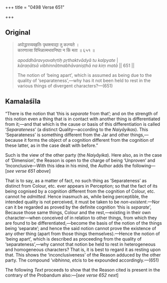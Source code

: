+++
title = "0498 Verse 651"

+++
## Original 
>
> अपोद्धारव्यवहृतिः पृथक्त्वाद्या तु कल्प्यते ।  
> कारणात्सा विभिन्नात्मभावनिष्ठा न किं मता ॥ ६५१ ॥ 
>
> *apoddhāravyavahṛtiḥ pṛthaktvādyā tu kalpyate* \|  
> *kāraṇātsā vibhinnātmabhāvaniṣṭhā na kiṃ matā* \|\| 651 \|\| 
>
> The notion of ‘being apart’, which is assumed as being due to the quality of ‘separateness’,—why has it not been held to rest in the various things of divergent characters?—(651)



## Kamalaśīla

“There is the notion that ‘this is *separate* from that’; and on the strength of this notion even a thing that is in contact with another thing is differentiated from it;—and that which is the cause or basis of this differentiation is called ‘*Separateness*’ (a distinct Quality—according to the *Naiyāyikas*). This ‘Separateness’ is something different from the Jar and other things,—because it forms the object of a cognition different from the cognition of these latter, as in the case dealt with before.”

Such is the view of the other party (the *Naiyāyika*). Here also, as in the case of ‘Dimension’, the Reason is open to the charge of being ‘Unproven’ and ‘Inconclusive—With this idea in his mind, the Author adds the following—[*see verse 651 above*]

That is to say, as a matter of fact, no such thing as ‘Separateness’ as distinct from Colour, etc. ever appears in Perception; so that the fact of its being cognised by a cognition different from the cognition of Colour, etc. cannot he *admitted*. Hence inasmuch as, while being perceptible, the intended quality is not perceived, it must be taken to be *non-existent*.—Nor can it be regarded as proved by the definite cognition ‘this is *separate*’, Because those same things, Colour and the rest,—existing in their own character—when conceived of in relation to other things, from which they are found to be differentiated,—become the basis of the notion of the things being ‘separate’; and hence the said notion cannot prove the existence of any other thing (apart from those things themselves).—Hence the notion of ‘being apart’, which is described as proceeding from the quality of ‘separateness’,—why cannot that notion be held to rest in heterogeneous and homogeneous characters? That is, it is best to regard it as resting upon that. This shows the ‘inconclusiveness’ of the Reason adduced by the other party. The compound ‘*vibhinna*, *etc*is to be expounded accordingly.—(651)

The following *Text* proceeds to show that the Reason cited is present in the contrary of the Probandum also:—[*see verse 652 next*]


